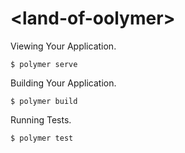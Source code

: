 # \<land-of-oolymer\>

Viewing Your Application.

```
$ polymer serve
```

Building Your Application.

```
$ polymer build
```

Running Tests.

```
$ polymer test
```

